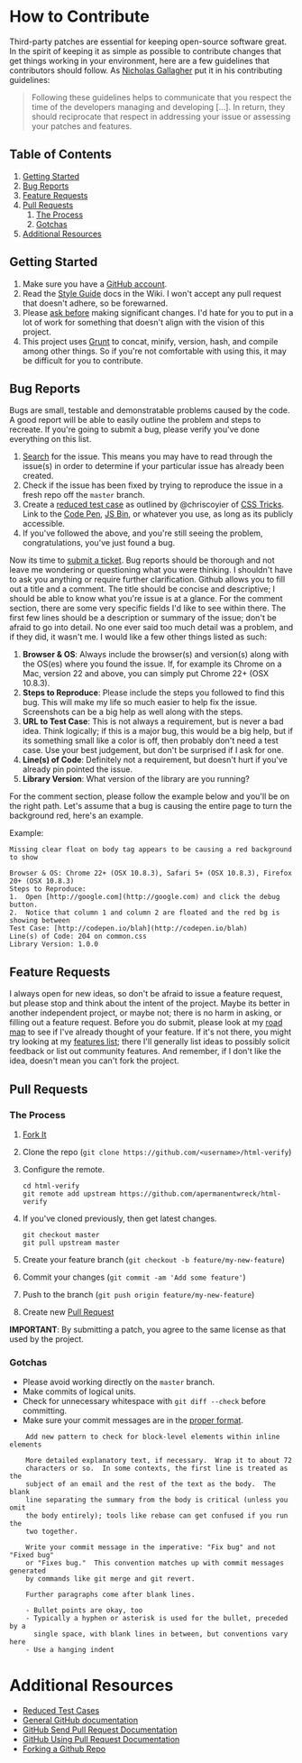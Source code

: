 # How to Contribute

Third-party patches are essential for keeping open-source software great. 
In the spirit of keeping it as simple as possible to contribute changes that
get things working in your environment, here are a few guidelines that 
contributors should follow.  As [Nicholas Gallagher](http://github.com/necolas/normalize.css/blob/master/CONTRIBUTING.md) put it in his contributing
guidelines:

> Following these guidelines helps to communicate that you respect the time
> of the developers managing and developing […]. In return, they should
> reciprocate that respect in addressing your issue or assessing your patches
> and features. 

## Table of Contents
1. [Getting Started](#getting-started)
2. [Bug Reports](#bugs)
3. [Feature Requests](#features)
4. [Pull Requests](#pull-requests)
	1. [The Process](#process)
	2. [Gotchas](#gotchas)
5. [Additional Resources](#additional-resources)

<a name="getting-started"></a>
## Getting Started

1. Make sure you have a [GitHub account](https://github.com/signup/free).
2. Read the [Style Guide](wiki/styleguide.md) docs in the Wiki.  I won't accept any pull request that doesn't adhere, so be forewarned.
3. Please [ask before](https://twitter.com/apermanentwreck) making significant changes.  I'd hate for you to put in a lot of work for something that doesn't align with the vision of this project.
4. This project uses [Grunt](http://gruntjs.com/) to concat, minify, version, hash, and compile among other things.  So if you're not comfortable with using this, it may be difficult for you to contribute.

<a name="bugs"></a>
## Bug Reports

Bugs are small, testable and demonstratable problems caused by the code.  A good report will be able to easily outline the problem and steps to recreate.  If you're going to submit a bug, please verify you've done everything on this list.

1. [Search](/search) for the issue.  This means you may have to read through the issue(s) in order to determine if your particular issue has already been created.
2. Check if the issue has been fixed by trying to reproduce the issue in a fresh repo off the `master` branch.
3. Create a [reduced test case](http://css-tricks.com/reduced-test-cases/) as outlined by @chriscoyier of [CSS Tricks](http://css-tricks.com/).  Link to the [Code Pen](http://codepen.io), [JS Bin](http://jsbin.com), or whatever you use, as long as its publicly accessible.
4. If you've followed the above, and you're still seeing the problem, congratulations, you've just found a bug.

Now its time to [submit a ticket](/issues/new).  Bug reports should be thorough and not leave me wondering or questioning what you were thinking.  I shouldn't have to ask you anything or require further clarification.  Github allows you to fill out a title and a comment.  The title should be concise and descriptive; I should be able to know what you're issue is at a glance.  For the comment section, there are some very specific fields I'd like to see within there.  The first few lines should be a description or summary of the issue; don't be afraid to go into detail.  No one ever said too much detail was a problem, and if they did, it wasn't me.  I would like a few other things listed as such:

1. **Browser & OS**: Always include the browser(s) and version(s) along with the OS(es) where you found the issue.  If, for example its Chrome on a Mac, version 22 and above, you can simply put Chrome 22+ (OSX 10.8.3).
2. **Steps to Reproduce**: Please include the steps you followed to find this bug.  This will make my life so much easier to help fix the issue.  Screenshots can be a big help as well along with the steps.
3. **URL to Test Case**: This is not always a requirement, but is never a bad idea.  Think logically; if this is a major bug, this would be a big help, but if its something small like a color is off, then probably don't need a test case.  Use your best judgement, but don't be surprised if I ask for one.
4. **Line(s) of Code**: Definitely not a requirement, but doesn't hurt if you've already pin pointed the issue.
5. **Library Version**: What version of the library are you running?

For the comment section, please follow the example below and you'll be on the right path.  Let's assume that a bug is causing the entire page to turn the background red, here's an example.

Example:

```
Missing clear float on body tag appears to be causing a red background to show

Browser & OS: Chrome 22+ (OSX 10.8.3), Safari 5+ (OSX 10.8.3), Firefox 20+ (OSX 10.8.3)
Steps to Reproduce:
1.  Open [http://google.com](http://google.com) and click the debug button.
2.  Notice that column 1 and column 2 are floated and the red bg is showing between
Test Case: [http://codepen.io/blah](http://codepen.io/blah)
Line(s) of Code: 204 on common.css
Library Version: 1.0.0
```

<a name="features"></a>
## Feature Requests

I always open for new ideas, so don't be afraid to issue a feature request, but please stop and think about the intent of the project.  Maybe its better in another independent project, or maybe not; there is no harm in asking, or filling out a feature request.  Before you do submit, please look at my [road map](/roadmap.md) to see if I've already thought of your feature.  If it's not there, you might try looking at my [features list](/features.md); there I'll generally list ideas to possibly solicit feedback or list out community features.  And remember, if I don't like the idea, doesn't mean you can't fork the project.

<a name="pull-requests"></a>
## Pull Requests

<a name="process"></a>
### The Process
1. [Fork It](https://github.com/apermanentwreck/html-verify/fork)
2. Clone the repo (`git clone https://github.com/<username>/html-verify`)
3. Configure the remote.

	```
	cd html-verify
	git remote add upstream https://github.com/apermanentwreck/html-verify
	```

4. If you've cloned previously, then get latest changes.

	```
	git checkout master
	git pull upstream master
	```

5. Create your feature branch (`git checkout -b feature/my-new-feature`)
3. Commit your changes (`git commit -am 'Add some feature'`)
4. Push to the branch (`git push origin feature/my-new-feature`)
5. Create new [Pull Request](https://github.com/apermanentwreck/html-verify/compare)

**IMPORTANT**: By submitting a patch, you agree to the same license as that used by the project.

<a name="gotchas"></a>
### Gotchas
- Please avoid working directly on the `master` branch.
- Make commits of logical units.
- Check for unnecessary whitespace with `git diff --check` before committing.
- Make sure your commit messages are in the [proper format](http://tbaggery.com/2008/04/19/a-note-about-git-commit-messages.html).

````
    Add new pattern to check for block-level elements within inline elements

	More detailed explanatory text, if necessary.  Wrap it to about 72
	characters or so.  In some contexts, the first line is treated as the
	subject of an email and the rest of the text as the body.  The blank
	line separating the summary from the body is critical (unless you omit
	the body entirely); tools like rebase can get confused if you run the
	two together.

	Write your commit message in the imperative: "Fix bug" and not "Fixed bug"
	or "Fixes bug."  This convention matches up with commit messages generated
	by commands like git merge and git revert.

	Further paragraphs come after blank lines.

	- Bullet points are okay, too
	- Typically a hyphen or asterisk is used for the bullet, preceded by a 
	  single space, with blank lines in between, but conventions vary here
	- Use a hanging indent
````

<a name="additional-resources"></a>
# Additional Resources

- [Reduced Test Cases](http://css-tricks.com/reduced-test-cases/)
- [General GitHub documentation](http://help.github.com/)
- [GitHub Send Pull Request Documentation](http://help.github.com/send-pull-requests/)
- [GitHub Using Pull Request Documentation](https://help.github.com/articles/using-pull-requests/)
- [Forking a Github Repo](http://help.github.com/fork-a-repo/)